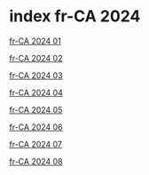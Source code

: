 # index fr-CA 2024

<a href="./01">fr-CA 2024 01</a>

<a href="./02">fr-CA 2024 02</a>

<a href="./03">fr-CA 2024 03</a>

<a href="./04">fr-CA 2024 04</a>

<a href="./05">fr-CA 2024 05</a>

<a href="./06">fr-CA 2024 06</a>

<a href="./07">fr-CA 2024 07</a>

<a href="./08">fr-CA 2024 08</a>
